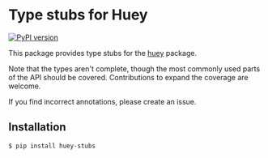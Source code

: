 # Type stubs for Huey
[![PyPI version](https://badge.fury.io/py/huey-stubs.svg)](https://badge.fury.io/py/huey-stubs)

This package provides type stubs for the [huey](https://github.com/coleifer/huey) package.

Note that the types aren't complete, though the most commonly used parts of the API should be covered.
Contributions to expand the coverage are welcome.

If you find incorrect annotations, please create an issue.

## Installation

```shell script
$ pip install huey-stubs
```
